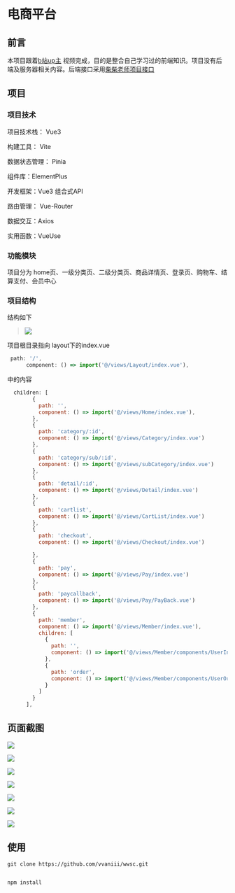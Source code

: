 # 电商平台

## 前言

本项目跟着[b站up主]( https://www.bilibili.com/video/BV1sj411y7XK/?share_source=copy_web&vd_source=5d19091a1d300655bd4b9b3228394642) 视频完成，目的是整合自己学习过的前端知识。项目没有后端及服务器相关内容。后端接口采用[柴柴老师项目接口](https://apifox.com/apidoc/shared-c05cb8d7-e591-4d9c-aff8-11065a0ec1de)  

## 项目

### 项目技术

项目技术栈： Vue3 

构建工具： Vite

数据状态管理： Pinia

组件库：ElementPlus

开发框架：Vue3 组合式API

路由管理： Vue-Router

数据交互：Axios

实用函数：VueUse

### 功能模块

项目分为 home页、一级分类页、二级分类页、商品详情页、登录页、购物车、结算支付、会员中心

### 项目结构

结构如下

> ![](C:\Users\wei\AppData\Roaming\marktext\images\2024-04-01-15-52-52-image.png)

项目根目录指向 layout下的index.vue

```js
 path: '/',
      component: () => import('@/views/Layout/index.vue'),
```



<router-view>中的内容

```js
  children: [
        {
          path: '',
          component: () => import('@/views/Home/index.vue'),
        },
        {
          path: 'category/:id',
          component: () => import('@/views/Category/index.vue')
        },
        {
          path: 'category/sub/:id',
          component: () => import('@/views/subCategory/index.vue')
        },
        {
          path: 'detail/:id',
          component: () => import('@/views/Detail/index.vue')
        },
        {
          path: 'cartlist',
          component: () => import('@/views/CartList/index.vue')
        },
        {
          path: 'checkout',
          component: () => import('@/views/Checkout/index.vue')

        },
        {
          path: 'pay',
          component: () => import('@/views/Pay/index.vue')
        },
        {
          path: 'paycallback',
          component: () => import('@/views/Pay/PayBack.vue')
        },
        {
          path: 'member',
          component: () => import('@/views/Member/index.vue'),
          children: [
            {
              path: '',
              component: () => import('@/views/Member/components/UserInfo.vue')
            },
            {
              path: 'order',
              component: () => import('@/views/Member/components/UserOrder.vue')
            }
          ]
        }
      ],
```

## 页面截图

![](C:\Users\wei\AppData\Roaming\marktext\images\2024-04-01-16-00-48-image.png)

![](C:\Users\wei\AppData\Roaming\marktext\images\2024-04-01-16-02-20-image.png)

![](C:\Users\wei\AppData\Roaming\marktext\images\2024-04-01-16-05-04-image.png)

![](C:\Users\wei\AppData\Roaming\marktext\images\2024-04-01-16-05-52-image.png)



![](C:\Users\wei\AppData\Roaming\marktext\images\2024-04-01-16-06-51-image.png)

![](C:\Users\wei\AppData\Roaming\marktext\images\2024-04-01-16-07-36-image.png)

![](C:\Users\wei\AppData\Roaming\marktext\images\2024-04-01-16-08-33-image.png)



## 使用



```
git clone https://github.com/vvaniii/wwsc.git    


npm install


```
